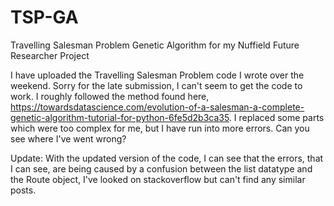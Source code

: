# TSP-GA
Travelling Salesman Problem Genetic Algorithm for my Nuffield Future Researcher Project

I have uploaded the Travelling Salesman Problem code I wrote over the weekend. Sorry for the late submission, I can't seem to get the code to work. I roughly followed the method found here, https://towardsdatascience.com/evolution-of-a-salesman-a-complete-genetic-algorithm-tutorial-for-python-6fe5d2b3ca35. I replaced some parts which were too complex for me, but I have run into more errors. Can you see where I've went wrong?

Update: With the updated version of the code, I can see that the errors, that I can see, are being caused by a confusion between the list datatype and the Route object, I've looked on stackoverflow but can't find any similar posts.
